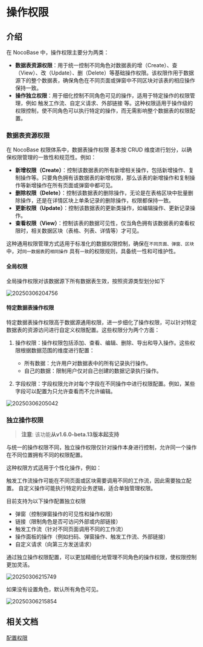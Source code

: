 # 操作权限

## 介绍

在 NocoBase 中，操作权限主要分为两类：

- **数据表资源权限**：用于统一控制不同角色对数据表的增（Create）、查（View）、改（Update）、删（Delete）等基础操作权限。该权限作用于数据源下的整个数据表，确保角色在不同页面或弹窗中不同区块对该表的相应操作保持一致。
- **操作独立权限**：用于细化控制不同角色可见的操作，适用于特定操作的权限管理，例如 触发工作流、自定义请求、外部链接 等。这种权限适用于操作级的权限控制，使不同角色可以执行特定的操作，而无需影响整个数据表的权限配置。

### 数据表资源权限

在 NocoBase 权限体系中，数据表操作权限 基本按 CRUD 维度进行划分，以确保权限管理的一致性和规范性。例如：

- **新增权限（Create）**：控制该数据表的所有新增相关操作，包括新增操作、复制操作等。只要角色拥有该数据表的新增权限，那么该表的新增操作和复制操作等新增操作在所有页面或弹窗中都可见。
- **删除权限（Delete）**：控制该数据表的删除操作，无论是在表格区块中批量删除操作，还是在详情区块上单条记录的删除操作，权限都保持一致。
- **更新权限（Update）**：控制该数据表的更新类操作，如编辑操作、更新记录操作。
- **查看权限（View）**：控制该表的数据可见性，仅当角色拥有该数据表的查看权限时，相关数据区块（表格、列表、详情等）才可见。

这种通用权限管理方式适用于标准化的数据权限控制，确保在`不同页面、弹窗、区块` 中，对`同一数据表`的`相同操作` 具有`一致`的权限规则，具备统一性和可维护性。

#### 全局权限

全局操作权限对该数据源下所有数据表生效，按照资源类型划分如下

![20250306204756](https://static-docs.nocobase.com/20250306204756.png)

#### 特定数据表操作权限

特定数据表操作权限高于数据源通用权限，进一步细化了操作权限，可以针对特定数据表的资源访问进行自定义权限配置。这些权限分为两个方面：

1. 操作权限：操作权限包括添加、查看、编辑、删除、导出和导入操作。这些权限根据数据范围的维度进行配置：

   - 所有数据：允许用户对数据表中的所有记录执行操作。
   - 自己的数据：限制用户仅对自己创建的数据记录执行操作。

2. 字段权限：字段权限允许对每个字段在不同操作中进行权限配置。例如，某些字段可以配置为只允许查看而不允许编辑。

![20250306205042](https://static-docs.nocobase.com/20250306205042.png)

### 独立操作权限

> **注意**: 该功能**从v1.6.0-beta.13版本起支持**

与统一的操作权限不同，独立操作权限仅针对操作本身进行控制，允许同一个操作在不同位置拥有不同的权限配置。

这种权限方式适用于个性化操作，例如：

触发工作流操作可能在不同页面或区块需要调用不同的工作流，因此需要独立配置。
自定义操作可能执行特定的业务逻辑，适合单独管理权限。

目前支持为以下操作配置独立权限

- 弹窗（控制弹窗操作的可见性和操作权限）
- 链接（限制角色是否可访问外部或内部链接）
- 触发工作流（针对不同页面调用不同的工作流）
- 操作面板的操作（例如扫码、弹窗操作、触发工作流、外部链接）
- 自定义请求（向第三方发送请求）

通过独立操作权限配置，可以更加精细化地管理不同角色的操作权限，使权限控制更加灵活。

![20250306215749](https://static-docs.nocobase.com/20250306215749.png)

如果没有设置角色，默认所有角色可见。

![20250306215854](https://static-docs.nocobase.com/20250306215854.png)

## 相关文档

[配置权限](/handbook/acl/user)
